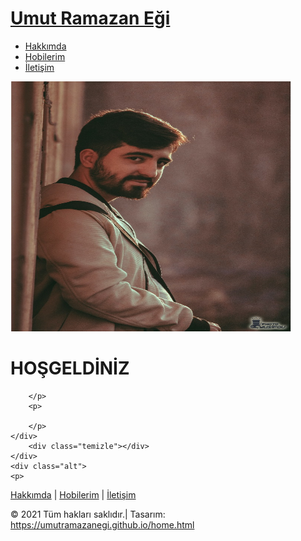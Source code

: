 <html>
<head>
<meta charset="utf-8">
<link href="tasarim2.css" rel="stylesheet">    
</head>
    
<body>
 
<div class="sayfa">
    <div class="ust">
    <a id="baslik" href="https://umutramazanegi.github.io/home.html">
    <h1>Umut Ramazan Eği</h1>
    </a>
    <ul id="menu">
    <li><a href="https://umutramazanegi.github.io/hakkımda.html">Hakkımda</a></li>
    <li><a href="https://umutramazanegi.github.io/hobilerim.html" class="aktif">Hobilerim</a></li>
    <li><a href="https://umutramazanegi.github.io/iletisim.html">İletişim</a></li>   
    </ul>
        <div class="temizle"></div>
    </div>
    <div class="orta">
    <div class="orta-sol">
    <img src="images/resim.jpg" width="450" height="400" alt="Umut Ramazan Eği">    
    </div>
    <div class="orta-sag">
        <h1>HOŞGELDİNİZ</h1>
        <p>
        
 
        </p>
        <p>
        
        </p>
    </div>
        <div class="temizle"></div>
    </div>
    <div class="alt">
    <p>
 <a href="https://umutramazanegi.github.io/hakkımda.html">Hakkımda</a> | <a href="https://umutramazanegi.github.io/hobilerim.html">Hobilerim</a> |  <a href="https://umutramazanegi.github.io/iletisim.html">İletişim</a></p><!-- 
            <ul id="alt-menu">
            <li><a href="https://umutramazanegi.github.io/hakkımda.html">Hakkımda</a></li>
            <li><a href="https://umutramazanegi.github.io/hobilerim.html" class="aktif">Hobilerim</a></li>
            <li><a href="https://umutramazanegi.github.io/iletisim.html">İletişim</a></li>
            </ul> -->
            <p>
            © 2021 Tüm hakları saklıdır.| Tasarım: <a href="https://umutramazanegi.github.io/home.html">https://umutramazanegi.github.io/home.html</a>
            </p>
            <div class="temizle"></div>
    </div>
</div>       
</body>
</html>
